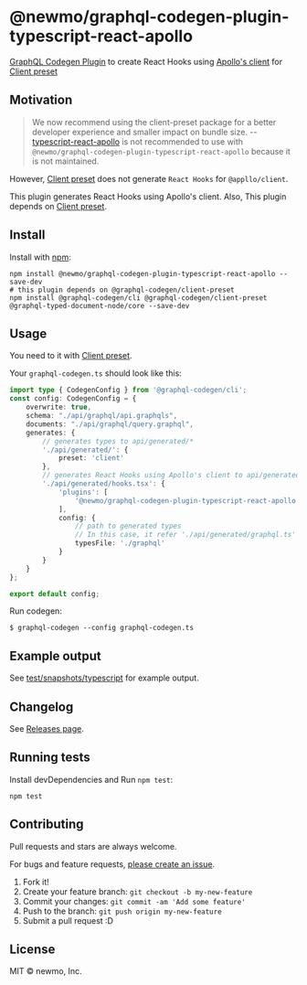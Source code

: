 # @newmo/graphql-codegen-plugin-typescript-react-apollo

[GraphQL Codegen Plugin](https://github.com/dotansimha/graphql-code-generator) to create React Hooks using [Apollo's client](https://www.apollographql.com/docs/react/) for [Client preset](https://the-guild.dev/graphql/codegen/plugins/presets/preset-client)

## Motivation

> We now recommend using the client-preset package for a better developer experience and smaller impact on bundle size.
> -- [typescript-react-apollo](https://the-guild.dev/graphql/codegen/plugins/typescript/typescript-react-apollo) is not recommended to use with `@newmo/graphql-codegen-plugin-typescript-react-apollo` because it is not maintained.

However, [Client preset](https://the-guild.dev/graphql/codegen/plugins/presets/preset-client) does not generate `React Hooks` for `@appllo/client`.

This plugin generates React Hooks using Apollo's client.
Also, This plugin depends on [Client preset](https://the-guild.dev/graphql/codegen/plugins/presets/preset-client).

## Install

Install with [npm](https://www.npmjs.com/):

    npm install @newmo/graphql-codegen-plugin-typescript-react-apollo --save-dev
    # this plugin depends on @graphql-codegen/client-preset
    npm install @graphql-codegen/cli @graphql-codegen/client-preset @graphql-typed-document-node/core --save-dev

## Usage

You need to it with [Client preset](https://the-guild.dev/graphql/codegen/plugins/presets/preset-client).

Your `graphql-codegen.ts` should look like this:

```ts
import type { CodegenConfig } from '@graphql-codegen/cli';
const config: CodegenConfig = {
    overwrite: true,
    schema: "./api/graphql/api.graphqls",
    documents: "./api/graphql/query.graphql",
    generates: {
        // generates types to api/generated/*
        './api/generated/': {
            preset: 'client'
        },
        // generates React Hooks using Apollo's client to api/generated/hooks.tsx
        './api/generated/hooks.tsx': {
            'plugins': [
                '@newmo/graphql-codegen-plugin-typescript-react-apollo'
            ],
            config: {
                // path to generated types
                // In this case, it refer './api/generated/graphql.ts'
                typesFile: './graphql'
            }
        }
    }
};

export default config;
```

Run codegen:

    $ graphql-codegen --config graphql-codegen.ts

## Example output

See [test/snapshots/typescript](test/snapshots/typescript) for example output.

## Changelog

See [Releases page](https://github.com/newmo-oss/graphql-codegen-plugin-typescript-react-apollo/releases).

## Running tests

Install devDependencies and Run `npm test`:

    npm test

## Contributing

Pull requests and stars are always welcome.

For bugs and feature requests, [please create an issue](https://github.com/newmo-oss/graphql-codegen-plugin-typescript-react-apollo/issues).

1. Fork it!
2. Create your feature branch: `git checkout -b my-new-feature`
3. Commit your changes: `git commit -am 'Add some feature'`
4. Push to the branch: `git push origin my-new-feature`
5. Submit a pull request :D

## License

MIT © newmo, Inc.
